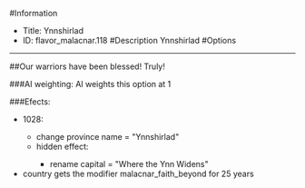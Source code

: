 #Information
 - Title: Ynnshirlad
 - ID: flavor_malacnar.118
#Description
Ynnshirlad
#Options

___
##Our warriors have been blessed! Truly!

###AI weighting:
AI weights this option at 1


###Efects:<ul><li>1028:</li><ul><li>change province name = "Ynnshirlad"</li><li>hidden effect:</li><ul><li>rename capital = "Where the Ynn Widens"</li></ul></ul><li>country gets the modifier malacnar_faith_beyond for 25 years</li></ul>
